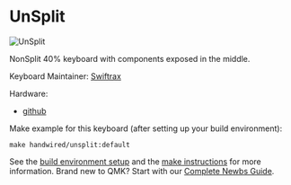 # UnSplit

![UnSplit](https://github.com/swiftrax/UnSplit)

NonSplit 40% keyboard with components exposed in the middle.

Keyboard Maintainer: [Swiftrax](https://github.com/swiftrax)  

Hardware:
  * [github](https://github.com/swiftrax/UnSplit)

Make example for this keyboard (after setting up your build environment):

    make handwired/unsplit:default

See the [build environment setup](https://docs.qmk.fm/#/getting_started_build_tools) and the [make instructions](https://docs.qmk.fm/#/getting_started_make_guide) for more information. Brand new to QMK? Start with our [Complete Newbs Guide](https://docs.qmk.fm/#/newbs).
